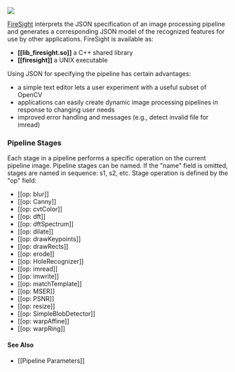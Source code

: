 <a href="https://github.com/firepick1/FirePick/wiki/Status"><img src="https://github.com/firepick1/FirePick/wiki/prototype.png"></a>

[FireSight](https://github.com/firepick1/FireSight/blob/master/README.md) interprets the JSON specification of an image processing pipeline and generates a corresponding JSON model of the recognized features for use by other applications. FireSight is available as:

* **[[lib_firesight.so]]** a C++ shared library
* **[[firesight]]** a UNIX executable

Using JSON for specifying the pipeline has certain advantages:
* a simple text editor lets a user experiment with a useful subset of OpenCV
* applications can easily create dynamic image processing pipelines in response to changing user needs
* improved error handling and messages (e.g., detect invalid file for imread)

### Pipeline Stages 
Each stage in a pipeline performs a specific operation on the current pipeline image. Pipeline stages can be named. If the "name" field is omitted, stages are named in sequence: s1, s2, etc. Stage operation is defined by the "op" field:
* [[op: blur]]
* [[op: Canny]]
* [[op: cvtColor]]
* [[op: dft]]
* [[op: dftSpectrum]]
* [[op: dilate]]
* [[op: drawKeypoints]]
* [[op: drawRects]]
* [[op: erode]]
* [[op: HoleRecognizer]]
* [[op: imread]]
* [[op: imwrite]]
* [[op: matchTemplate]]
* [[op: MSER]]
* [[op: PSNR]]
* [[op: resize]]
* [[op: SimpleBlobDetector]]
* [[op: warpAffine]]
* [[op: warpRing]]

#### See Also
* [[Pipeline Parameters]]